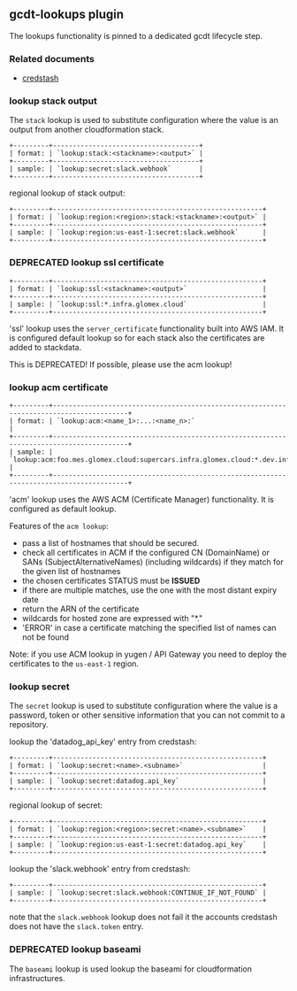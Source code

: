 ## gcdt-lookups plugin

The lookups functionality is pinned to a dedicated gcdt lifecycle step. 


### Related documents

* [credstash](https://github.com/fugue/credstash)


### lookup stack output

The `stack` lookup is used to substitute configuration where the value is an output from another cloudformation stack.

```eval_rst
+---------+-------------------------------------+
| format: | `lookup:stack:<stackname>:<output>` |
+---------+-------------------------------------+
| sample: | `lookup:secret:slack.webhook`       |
+---------+-------------------------------------+
```

regional lookup of stack output:
```eval_rst
+---------+-----------------------------------------------------+
| format: | `lookup:region:<region>:stack:<stackname>:<output>` |
+---------+-----------------------------------------------------+
| sample: | `lookup:region:us-east-1:secret:slack.webhook`      |
+---------+-----------------------------------------------------+
```


### DEPRECATED lookup ssl certificate

```eval_rst
+---------+-----------------------------------------------------+
| format: | `lookup:ssl:<stackname>:<output>`                   |
+---------+-----------------------------------------------------+
| sample: | `lookup:ssl:*.infra.glomex.cloud`                   |
+---------+-----------------------------------------------------+
```

'ssl' lookup uses the `server_certificate` functionality built into AWS IAM. It is configured default lookup so for each stack also the certificates are added to stackdata.

This is DEPRECATED! If possible, please use the acm lookup!


### lookup acm certificate

```eval_rst
+---------+-----------------------------------------------------------------------------------------+
| format: | `lookup:acm:<name_1>:...:<name_n>:`                                                     |
+---------+-----------------------------------------------------------------------------------------+
| sample: | `lookup:acm:foo.mes.glomex.cloud:supercars.infra.glomex.cloud:*.dev.infra.glomex.cloud` |
+---------+-----------------------------------------------------------------------------------------+
```

'acm' lookup uses the AWS ACM (Certificate Manager) functionality. It is configured as default lookup.

Features of the `acm lookup`:

* pass a list of hostnames that should be secured.
* check all certificates in ACM if the configured CN (DomainName) or SANs (SubjectAlternativeNames) (including wildcards) if they match for the given list of hostnames
* the chosen certificates STATUS must be **ISSUED**
* if there are multiple matches, use the one with the most distant expiry date
* return the ARN of the certificate
* wildcards for hosted zone are expressed with "*."
* 'ERROR' in case a certificate matching the specified list of names can not be found

Note: if you use ACM lookup in yugen / API Gateway you need to deploy the certificates to the `us-east-1` region.


### lookup secret

The `secret` lookup is used to substitute configuration where the value is a password, token or other sensitive information that you can not commit to a repository.  
 
lookup the 'datadog_api_key' entry from credstash:
```eval_rst
+---------+-----------------------------------------------------+
| format: | `lookup:secret:<name>.<subname>`                    |
+---------+-----------------------------------------------------+
| sample: | `lookup:secret:datadog.api_key`                     |
+---------+-----------------------------------------------------+
```

regional lookup of secret:
```eval_rst
+---------+-----------------------------------------------------+
| format: | `lookup:region:<region>:secret:<name>.<subname>`    |
+---------+-----------------------------------------------------+
| sample: | `lookup:region:us-east-1:secret:datadog.api_key`    |
+---------+-----------------------------------------------------+
```

lookup the 'slack.webhook' entry from credstash:
```eval_rst
+---------+-----------------------------------------------------+
| sample: | `lookup:secret:slack.webhook:CONTINUE_IF_NOT_FOUND` |
+---------+-----------------------------------------------------+
```

note that the `slack.webhook` lookup does not fail it the accounts credstash does not have the `slack.token` entry.


### DEPRECATED lookup baseami

The `baseami` lookup is used lookup the baseami for cloudformation infrastructures.
